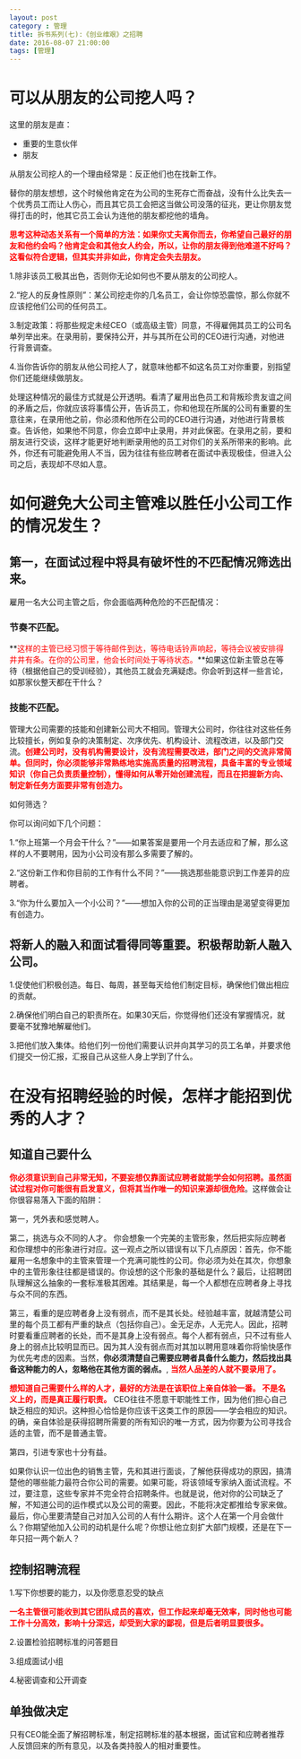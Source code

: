 ```yaml
---
layout: post
category : 管理
title: 拆书系列(七):《创业维艰》之招聘
date: 2016-08-07 21:00:00
tags: [管理]
---
```



# 可以从朋友的公司挖人吗？

这里的朋友是直：

* 重要的生意伙伴
* 朋友

从朋友公司挖人的一个理由经常是：反正他们也在找新工作。

替你的朋友想想，这个时候他肯定在为公司的生死存亡而奋战，没有什么比失去一个优秀员工而让人伤心，而且其它员工会把这当做公司没落的征兆，更让你朋友觉得打击的时，他其它员工会认为连他的朋友都挖他的墙角。

**<font color="red">思考这种动态关系有一个简单的方法：如果你丈夫离你而去，你希望自己最好的朋友和他约会吗？他肯定会和其他女人约会，所以，让你的朋友得到他难道不好吗？这看似符合逻辑，但其实并非如此，你肯定会失去朋友。</font>**

1.除非该员工极其出色，否则你无论如何也不要从朋友的公司挖人。

2.“挖人的反身性原则”：某公司挖走你的几名员工，会让你惊恐震惊，那么你就不应该挖他们公司的任何员工。

3.制定政策：将那些规定未经CEO（或高级主管）同意，不得雇佣其员工的公司名单列举出来。在录用前，要保持公开，并与其所在公司的CEO进行沟通，对他进行背景调查。

4.当你告诉你的朋友从他公司挖人了，就意味他都不如这名员工对你重要，别指望你们还能继续做朋友。

处理这种情况的最佳方式就是公开透明。看清了雇用出色员工和背叛珍贵友谊之间的矛盾之后，你就应该将事情公开，告诉员工，你和他现在所属的公司有重要的生意往来，在录用他之前，你必须和他所在公司的CEO进行沟通，对他进行背景核查。告诉他，如果他不同意，你会立即中止录用，并对此保密。在录用之前，要和朋友进行交谈，这样才能更好地判断录用他的员工对你们的关系所带来的影响。此外，你还有可能避免用人不当，因为往往有些应聘者在面试中表现极佳，但进入公司之后，表现却不尽如人意。

# 如何避免大公司主管难以胜任小公司工作的情况发生？

## 第一，在面试过程中将具有破坏性的不匹配情况筛选出来。

雇用一名大公司主管之后，你会面临两种危险的不匹配情况：

### 节奏不匹配。

**<font color="red">这样的主管已经习惯于等待邮件到达，等待电话铃声响起，等待会议被安排得井井有条。在你的公司里，他会长时间处于等待状态。</font>**如果这位新主管总在等待（根据他自己的受训经验），其他员工就会充满疑虑。你会听到这样一些言论，如那家伙整天都在干什么？

### 技能不匹配。

管理大公司需要的技能和创建新公司大不相同。管理大公司时，你往往对这些任务比较擅长，例如复杂的决策制定、次序优先、机构设计、流程改进，以及部门交流。**<font color="red">创建公司时，没有机构需要设计，没有流程需要改进，部门之间的交流非常简单。但同时，你必须能够非常熟练地实施高质量的招聘流程，具备丰富的专业领域知识（你自己负责质量控制），懂得如何从零开始创建流程，而且在把握新方向、制定新任务方面要非常有创造力。</font>**

如何筛选？

你可以询问如下几个问题：

1.“你上班第一个月会干什么？”——如果答案是要用一个月去适应和了解，那么这样的人不要聘用，因为小公司没有那么多需要了解的。

2.“这份新工作和你目前的工作有什么不同？”——挑选那些能意识到工作差异的应聘者。

3.“你为什么要加入一个小公司？”——想加入你的公司的正当理由是渴望变得更加有创造力。

## 将新人的融入和面试看得同等重要。积极帮助新人融入公司。

1.促使他们积极创造。每日、每周，甚至每天给他们制定目标，确保他们做出相应的贡献。

2.确保他们明白自己的职责所在。如果30天后，你觉得他们还没有掌握情况，就要毫不犹豫地解雇他们。

3.把他们放入集体。给他们列一份他们需要认识并向其学习的员工名单，并要求他们提交一份汇报，汇报自己从这些人身上学到了什么。

# 在没有招聘经验的时候，怎样才能招到优秀的人才？

## 知道自己要什么

**<font color="red">你必须意识到自己非常无知，不要妄想仅靠面试应聘者就能学会如何招聘。虽然面试过程对你可能很有启发意义，但将其当作唯一的知识来源却很危险</font>**。这样做会让你很容易落入下面的陷阱：

第一，凭外表和感觉聘人。

第二，挑选与众不同的人才。
你会想象一个完美的主管形象，然后把实际应聘者和你理想中的形象进行对应。这一观点之所以错误有以下几点原因：首先，你不能雇用一名想象中的主管来管理一个充满可能性的公司。你必须为处在其次，你想象中的主管形象往往都是错误的。你设想的这个形象的基础是什么？最后，让招聘团队理解这么抽象的一套标准极其困难。其结果是，每一个人都想在应聘者身上寻找与众不同的东西。

第三，看重的是应聘者身上没有弱点，而不是其长处。经验越丰富，就越清楚公司里的每个员工都有严重的缺点（包括你自己）。金无足赤，人无完人。因此，招聘时要看重应聘者的长处，而不是其身上没有弱点。每个人都有弱点，只不过有些人身上的弱点比较明显而已。因为其人没有弱点而对其加以聘用意味着你将愉快感作为优先考虑的因素。当然，**你必须清楚自己需要应聘者具备什么能力，然后找出具备这种能力的人，忽略他在其他方面的弱点。**, **<font color="red">当然人品差的人就不要录用了。</font>**

**<font color="red">想知道自己需要什么样的人才，最好的方法是在该职位上亲自体验一番。 不是名义上的，而是真正履行职责。</font>** CEO往往不愿意干职能性工作，因为他们担心自己缺乏相应的知识。这种担心恰恰是你应该干这类工作的原因——学会相应的知识。的确，亲自体验是获得招聘所需要的所有知识的唯一方式，因为你要为公司寻找合适的主管，而不是普通主管。

第四，引进专家也十分有益。

如果你认识一位出色的销售主管，先和其进行面谈，了解他获得成功的原因，搞清楚他的哪些能力最符合你公司的需要。如果可能，将该领域专家纳入面试流程。不过，要注意，这些专家并不完全符合招聘条件。也就是说，他对你的公司缺乏了解，不知道公司的运作模式以及公司的需要。因此，不能将决定都推给专家来做。
最后，你心里要清楚自己对加入公司的人有什么期许。这个人在第一个月会做什么？你期望他加入公司的动机是什么呢？你想让他立刻扩大部门规模，还是在下一年只招一两个新人？

## 控制招聘流程

1.写下你想要的能力，以及你愿意忍受的缺点

**<font color="red">一名主管很可能收到其它团队成员的喜欢，但工作起来却毫无效率，同时他也可能工作十分高效，影响十分深远，却受到大家的鄙视，但是后者明显要很多。</font>**

2.设置检验招聘标准的问答题目

3.组成面试小组

4.秘密调查和公开调查

## 单独做决定

只有CEO能全面了解招聘标准，制定招聘标准的基本根据，面试官和应聘者推荐人反馈回来的所有意见，以及各类持股人的相对重要性。